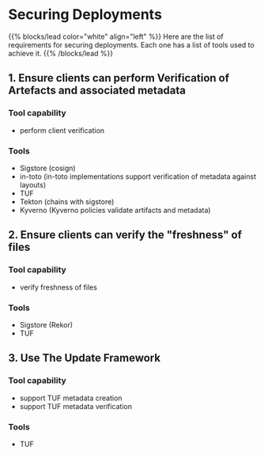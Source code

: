 # Securing Deployments

{{% blocks/lead color="white" align="left" %}}
Here are the list of requirements for securing deployments. Each one has a list of tools used to achieve it.
{{% /blocks/lead %}}

## 1. Ensure clients can perform Verification of Artefacts and associated metadata

### Tool capability

- perform client verification

### Tools

- Sigstore (cosign)
- in-toto (in-toto implementations support verification of metadata against layouts)
- TUF
- Tekton (chains with sigstore)
- Kyverno (Kyverno policies validate artifacts and metadata)


## 2. Ensure clients can verify the "freshness" of files

### Tool capability

- verify freshness of files

### Tools

- Sigstore (Rekor)
- TUF

## 3. Use The Update Framework

### Tool capability

- support TUF metadata creation
- support TUF metadata verification

### Tools

- TUF
